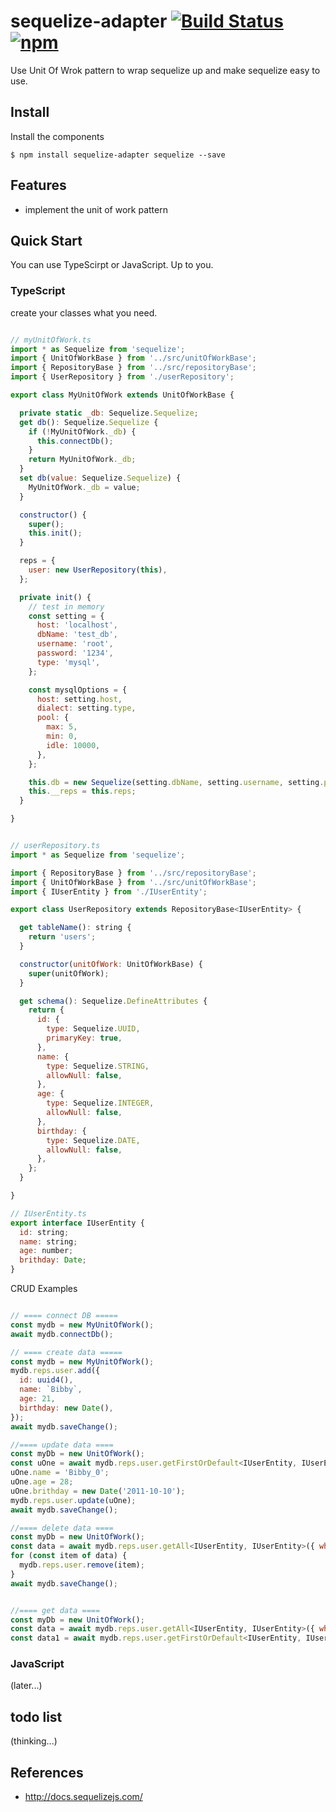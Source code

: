 # sequelize-adapter [![Build Status](https://travis-ci.org/BibbyChung/sequelize-adapter.svg?branch=master)](https://travis-ci.org/BibbyChung/sequelize-adapter) [![npm](https://img.shields.io/npm/v/sequelize-adapter.svg?maxAge=2592000)]()

Use Unit Of Wrok pattern to wrap sequelize up and make sequelize easy to use.

## Install

Install the components

```shell
$ npm install sequelize-adapter sequelize --save
```

## Features
- implement the unit of work pattern

## Quick Start

You can use TypeScirpt or JavaScript. Up to you.

### TypeScript

create your classes what you need.

```javascript

// myUnitOfWork.ts
import * as Sequelize from 'sequelize';
import { UnitOfWorkBase } from '../src/unitOfWorkBase';
import { RepositoryBase } from '../src/repositoryBase';
import { UserRepository } from './userRepository';

export class MyUnitOfWork extends UnitOfWorkBase {

  private static _db: Sequelize.Sequelize;
  get db(): Sequelize.Sequelize {
    if (!MyUnitOfWork._db) {
      this.connectDb();
    }
    return MyUnitOfWork._db;
  }
  set db(value: Sequelize.Sequelize) {
    MyUnitOfWork._db = value;
  }

  constructor() {
    super();
    this.init();
  }

  reps = {
    user: new UserRepository(this),
  };

  private init() {
    // test in memory
    const setting = {
      host: 'localhost',
      dbName: 'test_db',
      username: 'root',
      password: '1234',
      type: 'mysql',
    };

    const mysqlOptions = {
      host: setting.host,
      dialect: setting.type,
      pool: {
        max: 5,
        min: 0,
        idle: 10000,
      },
    };

    this.db = new Sequelize(setting.dbName, setting.username, setting.password, mysqlOptions);
    this.__reps = this.reps;
  }

}


// userRepository.ts
import * as Sequelize from 'sequelize';

import { RepositoryBase } from '../src/repositoryBase';
import { UnitOfWorkBase } from '../src/unitOfWorkBase';
import { IUserEntity } from './IUserEntity';

export class UserRepository extends RepositoryBase<IUserEntity> {

  get tableName(): string {
    return 'users';
  }

  constructor(unitOfWork: UnitOfWorkBase) {
    super(unitOfWork);
  }

  get schema(): Sequelize.DefineAttributes {
    return {
      id: {
        type: Sequelize.UUID,
        primaryKey: true,
      },
      name: {
        type: Sequelize.STRING,
        allowNull: false,
      },
      age: {
        type: Sequelize.INTEGER,
        allowNull: false,
      },
      birthday: {
        type: Sequelize.DATE,
        allowNull: false,
      },
    };
  }

}

// IUserEntity.ts
export interface IUserEntity {
  id: string;
  name: string;
  age: number;
  brithday: Date;
}

```
CRUD Examples

```javascript

// ==== connect DB =====
const mydb = new MyUnitOfWork();
await mydb.connectDb();

// ==== create data =====
const mydb = new MyUnitOfWork();
mydb.reps.user.add({
  id: uuid4(),
  name: `Bibby`,
  age: 21,
  birthday: new Date(),
});
await mydb.saveChange();

//==== update data ====
const myDb = new UnitOfWork();
const uOne = await mydb.reps.user.getFirstOrDefault<IUserEntity, IUserEntity>({ where: {id: 'xxxxx'} });
uOne.name = 'Bibby_0';
uOne.age = 28;
uOne.brithday = new Date('2011-10-10');
mydb.reps.user.update(uOne);
await mydb.saveChange();

//==== delete data ====
const myDb = new UnitOfWork();
const data = await mydb.reps.user.getAll<IUserEntity, IUserEntity>({ where: {id: 'xxxxx'} });
for (const item of data) {
  mydb.reps.user.remove(item);
}
await mydb.saveChange();


//==== get data ====
const myDb = new UnitOfWork();
const data = await mydb.reps.user.getAll<IUserEntity, IUserEntity>({ where: {id: 'xxxxx'} });
const data1 = await mydb.reps.user.getFirstOrDefault<IUserEntity, IUserEntity>({ where: {id: 'xxxxx'} });

```

### JavaScript 
(later...)

## todo list
(thinking...)

## References
- http://docs.sequelizejs.com/



